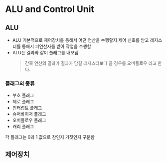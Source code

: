 # ALU and Control Unit
## ALU
- ALU 기본적으로 제어장치를 통해서 어떤 연산을 수행할지 제어 신호를 받고 레지스터를 통해서 피연산자를 받아 작업을 수행함
- ALU는 결과와 같이 플래그를 내보냄
    > 간혹 연산의 결과가 결과가 담길 레지스터보다 클 경우를 오버플로우 라고 한다.

### 플래그의 종류
- 부호 플래그
- 제로 플래그
- 인터럽트 플래그
- 슈퍼바이저 플래그
- 오버플로우 플래그
- 캐리 플래그

각 플래그는 0과 1 값으로 참인지 거짓인지 구분함

## 제어장치